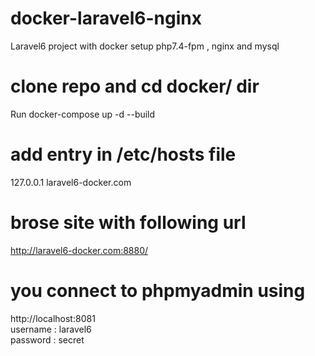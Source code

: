 # docker-laravel6-nginx
Laravel6 project with docker setup php7.4-fpm , nginx and mysql
# clone repo and cd docker/ dir
Run docker-compose up -d --build
# add entry in /etc/hosts file
127.0.0.1 laravel6-docker.com
# brose site with following url
http://laravel6-docker.com:8880/
# you connect to phpmyadmin using
http://localhost:8081 \
username : laravel6 \
password : secret
